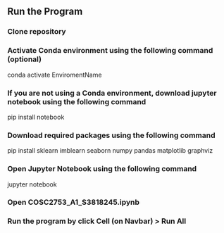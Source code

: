 ## Run the Program

### Clone repository

### Activate Conda environment using the following command (optional)
conda activate EnviromentName

### If you are not using a Conda environment, download jupyter notebook using the following command
pip install notebook

### Download required packages using the following command
pip install sklearn imblearn seaborn numpy pandas matplotlib graphviz

### Open Jupyter Notebook using the following command
jupyter notebook

### Open COSC2753_A1_S3818245.ipynb

### Run the program by click Cell (on Navbar) > Run All